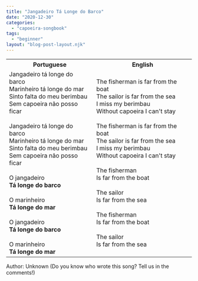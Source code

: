 ```yaml
---
title: "Jangadeiro Tá Longe do Barco"
date: "2020-12-30"
categories: 
  - "capoeira-songbook"
tags: 
  - "beginner"
layout: "blog-post-layout.njk"
---
```


<table class="capoeira-table">
    <tr class="header-row">
        <th>Portuguese</th>
        <th>English</th>
    </tr>
    <tr>
        <td>Jangadeiro tá longe do barco<br>
Marinheiro tá longe do mar<br>
Sinto falta do meu berimbau<br>
Sem capoeira não posso ficar<br>
<br>
Jangadeiro tá longe do barco<br>
Marinheiro tá longe do mar<br>
Sinto falta do meu berimbau<br>
Sem capoeira não posso ficar<br>
<br>
O jangadeiro<br>
<strong>Tá longe do barco</strong><br>
<br>
O marinheiro<br>
<strong>Tá longe do mar</strong><br>
<br>
O jangadeiro<br>
<strong>Tá longe do barco</strong><br>
<br>
O marinheiro<br>
<strong>Tá longe do mar</strong></td>
        <td>The fisherman is far from the boat<br>
The sailor is far from the sea<br>
I miss my berimbau<br>
Without capoeira I can't stay<br>
<br>
The fisherman is far from the boat<br>
The sailor is far from the sea<br>
I miss my berimbau<br>
Without capoeira I can't stay<br>
<br>
The fisherman<br>
Is far from the boat<br>
<br>
The sailor<br>
Is far from the sea<br>
<br>
The fisherman<br>
Is far from the boat<br>
<br>
The sailor<br>
Is far from the sea</td>
    </tr>
</table>

<figcaption>
Author: Unknown (Do you know who wrote this song? Tell us in the comments!)
</figcaption>